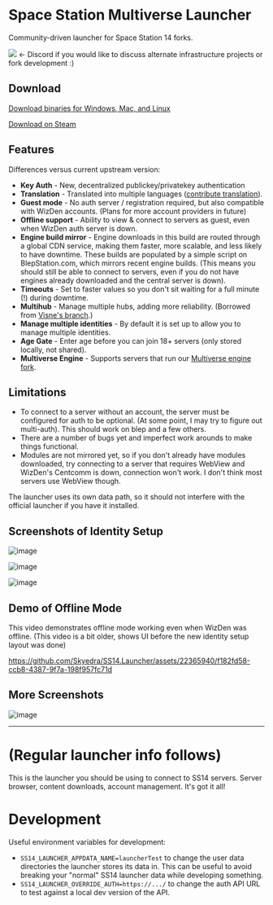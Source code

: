 # Space Station Multiverse Launcher

Community-driven launcher for Space Station 14 forks.

[![](https://dcbadge.vercel.app/api/server/x88ymx6vBx?compact=true&style=plastic)](https://discord.gg/x88ymx6vBx) <- Discord if you would like to discuss alternate infrastructure projects or fork development :)

## Download
[Download binaries for Windows, Mac, and Linux](https://blepstation.com/download/)

[Download on Steam](https://store.steampowered.com/app/2585480/Space_Station_Multiverse/)

## Features
Differences versus current upstream version:

 * **Key Auth** - New, decentralized publickey/privatekey authentication
 * **Translation** - Translated into multiple languages ([contribute translation](https://spacestationmultiverse.com/contribute-translation/)).
 * **Guest mode** - No auth server / registration required, but also compatible with WizDen accounts.  (Plans for more account providers in future)
 * **Offline support** - Ability to view & connect to servers as guest, even when WizDen auth server is down.
 * **Engine build mirror** - Engine downloads in this build are routed through a global CDN service, making them faster, more scalable, and less likely to have downtime.  These builds are populated by a simple script on BlepStation.com, which mirrors recent engine builds.  (This means you should still be able to connect to servers, even if you do not have engines already downloaded and the central server is down).
 * **Timeouts** - Set to faster values so you don't sit waiting for a full minute (!) during downtime.
 * **Multihub** - Manage multiple hubs, adding more reliability.  (Borrowed from [Visne's branch](https://github.com/Visne/SS14.Launcher/tree/multihub).)
 * **Manage multiple identities** - By default it is set up to allow you to manage multiple identities.
 * **Age Gate** - Enter age before you can join 18+ servers (only stored locally, not shared).
 * **Multiverse Engine** - Supports servers that run our [Multiverse engine fork](https://github.com/Space-Station-Multiverse/RobustToolbox).
 
## Limitations

 * To connect to a server without an account, the server must be configured for auth to be optional.  (At some point, I may try to figure out multi-auth).  This should work on blep and a few others.
 * There are a number of bugs yet and imperfect work arounds to make things functional.
 * Modules are not mirrored yet, so if you don't already have modules downloaded, try connecting to a server that requires WebView and WizDen's Centcomm is down, connection won't work.  I don't think most servers use WebView though.

 The launcher uses its own data path, so it should not interfere with the official launcher if you have it installed.

## Screenshots of Identity Setup

![image](https://github.com/Skyedra/SS14.Launcher/assets/22365940/bc6a9c80-278d-4e2b-b2af-450645a3c0b4)

![image](https://github.com/user-attachments/assets/ad5aa7d5-9562-40a3-b825-53090288f66c)

![image](https://github.com/Skyedra/SS14.Launcher/assets/22365940/abebd5ee-1898-4d44-b2f5-7fdaa6f17409)

## Demo of Offline Mode

This video demonstrates offline mode working even when WizDen was offline.  (This video is a bit older, shows UI before the new identity setup layout was done)

https://github.com/Skyedra/SS14.Launcher/assets/22365940/f182fd58-ccb8-4387-9f7a-198f957fc71d

## More Screenshots

![image](https://github.com/Skyedra/SS14.Launcher/assets/22365940/786a1765-32ab-42f5-9358-316a7ad4498a)


---

# (Regular launcher info follows)

This is the launcher you should be using to connect to SS14 servers. Server browser, content downloads, account management. It's got it all!

# Development

Useful environment variables for development:
* `SS14_LAUNCHER_APPDATA_NAME=launcherTest` to change the user data directories the launcher stores its data in. This can be useful to avoid breaking your "normal" SS14 launcher data while developing something.
* `SS14_LAUNCHER_OVERRIDE_AUTH=https://.../` to change the auth API URL to test against a local dev version of the API.
